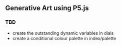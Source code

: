 ## Generative Art using P5.js


### TBD
- create the outstanding dynamic variables in dials
- create a conditional colour palette in index/palette